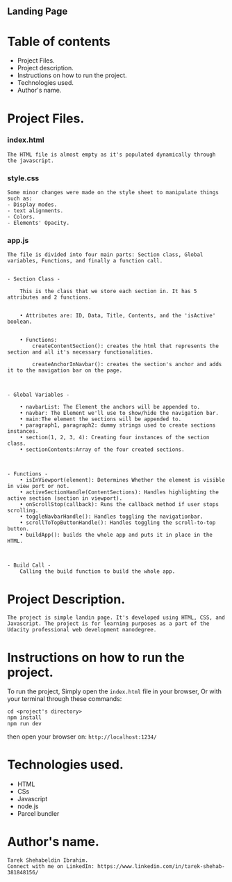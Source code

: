 ## Landing Page

# Table of contents

- Project Files.
- Project description.
- Instructions on how to run the project.
- Technologies used.
- Author's name.

# Project Files.

### index.html

    The HTML file is almost empty as it's populated dynamically through the javascript.

### style.css

    Some minor changes were made on the style sheet to manipulate things such as:
    - Display modes.
    - text alignments.
    - Colors.
    - Elements' Opacity.

### app.js

    The file is divided into four main parts: Section class, Global variables, Functions, and finally a function call.


    - Section Class -

        This is the class that we store each section in. It has 5 attributes and 2 functions.


        • Attributes are: ID, Data, Title, Contents, and the 'isActive' boolean.


        • Functions:
            createContentSection(): creates the html that represents the section and all it's necessary functionalities.

            createAnchorInNavbar(): creates the section's anchor and adds it to the navigation bar on the page.



    - Global Variables -

        • navbarList: The Element the anchors will be appended to.
        • navbar: The Element we'll use to show/hide the navigation bar.
        • main:The element the sections will be appended to.
        • paragraph1, paragraph2: dummy strings used to create sections instances.
        • section(1, 2, 3, 4): Creating four instances of the section class.
        • sectionContents:Array of the four created sections.



    - Functions -
        • isInViewport(element): Determines Whether the element is visible in view port or not.
        • activeSectionHandle(ContentSections): Handles highlighting the active section (section in viewport).
        • onScrollStop(callback): Runs the callback method if user stops scrolling.
        • toggleNavbarHandle(): Handles toggling the navigationbar.
        • scrollToTopButtonHandle(): Handles toggling the scroll-to-top button.
        • buildApp(): builds the whole app and puts it in place in the HTML.



    - Build Call -
        Calling the build function to build the whole app.

# Project Description.

    The project is simple landin page. It's developed using HTML, CSS, and Javascript. The project is for learning purposes as a part of the Udacity professional web development nanodegree.

# Instructions on how to run the project.

To run the project, Simply open the `index.html` file in your browser, Or with your terminal through these commands:

```
cd <project's directory>
npm install
npm run dev

```

then open your browser on: `http://localhost:1234/`

# Technologies used.

- HTML
- CSs
- Javascript
- node.js
- Parcel bundler

# Author's name.

    Tarek Shehabeldin Ibrahim.
    Connect with me on LinkedIn: https://www.linkedin.com/in/tarek-shehab-381848156/
